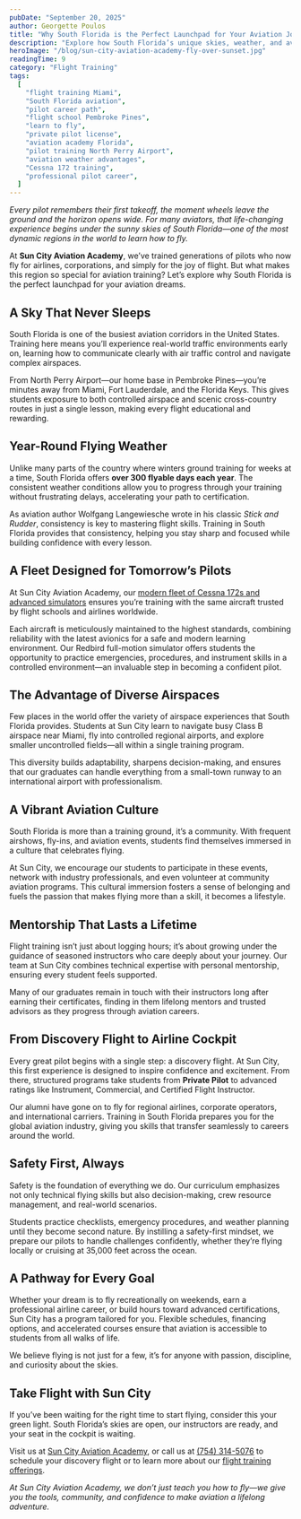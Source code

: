 ```yaml
---
pubDate: "September 20, 2025"
author: Georgette Poulos
title: "Why South Florida is the Perfect Launchpad for Your Aviation Journey"
description: "Explore how South Florida’s unique skies, weather, and aviation culture create the best environment for flight training—and how Sun City Aviation Academy helps you take off with confidence."
heroImage: "/blog/sun-city-aviation-academy-fly-over-sunset.jpg"
readingTime: 9
category: "Flight Training"
tags:
  [
    "flight training Miami",
    "South Florida aviation",
    "pilot career path",
    "flight school Pembroke Pines",
    "learn to fly",
    "private pilot license",
    "aviation academy Florida",
    "pilot training North Perry Airport",
    "aviation weather advantages",
    "Cessna 172 training",
    "professional pilot career",
  ]
---
```


_Every pilot remembers their first takeoff, the moment wheels leave the ground and the horizon opens wide. For many aviators, that life-changing experience begins under the sunny skies of South Florida—one of the most dynamic regions in the world to learn how to fly._

At **Sun City Aviation Academy**, we’ve trained generations of pilots who now fly for airlines, corporations, and simply for the joy of flight. But what makes this region so special for aviation training? Let’s explore why South Florida is the perfect launchpad for your aviation dreams.

## A Sky That Never Sleeps

South Florida is one of the busiest aviation corridors in the United States. Training here means you’ll experience real-world traffic environments early on, learning how to communicate clearly with air traffic control and navigate complex airspaces.

From North Perry Airport—our home base in Pembroke Pines—you’re minutes away from Miami, Fort Lauderdale, and the Florida Keys. This gives students exposure to both controlled airspace and scenic cross-country routes in just a single lesson, making every flight educational and rewarding.

## Year-Round Flying Weather

Unlike many parts of the country where winters ground training for weeks at a time, South Florida offers **over 300 flyable days each year**. The consistent weather conditions allow you to progress through your training without frustrating delays, accelerating your path to certification.

As aviation author Wolfgang Langewiesche wrote in his classic *Stick and Rudder*, consistency is key to mastering flight skills. Training in South Florida provides that consistency, helping you stay sharp and focused while building confidence with every lesson.

## A Fleet Designed for Tomorrow’s Pilots

At Sun City Aviation Academy, our [modern fleet of Cessna 172s and advanced simulators](/our-fleet) ensures you’re training with the same aircraft trusted by flight schools and airlines worldwide.

Each aircraft is meticulously maintained to the highest standards, combining reliability with the latest avionics for a safe and modern learning environment. Our Redbird full-motion simulator offers students the opportunity to practice emergencies, procedures, and instrument skills in a controlled environment—an invaluable step in becoming a confident pilot.

## The Advantage of Diverse Airspaces

Few places in the world offer the variety of airspace experiences that South Florida provides. Students at Sun City learn to navigate busy Class B airspace near Miami, fly into controlled regional airports, and explore smaller uncontrolled fields—all within a single training program.

This diversity builds adaptability, sharpens decision-making, and ensures that our graduates can handle everything from a small-town runway to an international airport with professionalism.

## A Vibrant Aviation Culture

South Florida is more than a training ground, it’s a community. With frequent airshows, fly-ins, and aviation events, students find themselves immersed in a culture that celebrates flying.

At Sun City, we encourage our students to participate in these events, network with industry professionals, and even volunteer at community aviation programs. This cultural immersion fosters a sense of belonging and fuels the passion that makes flying more than a skill, it becomes a lifestyle.

## Mentorship That Lasts a Lifetime

Flight training isn’t just about logging hours; it’s about growing under the guidance of seasoned instructors who care deeply about your journey. Our team at Sun City combines technical expertise with personal mentorship, ensuring every student feels supported.

Many of our graduates remain in touch with their instructors long after earning their certificates, finding in them lifelong mentors and trusted advisors as they progress through aviation careers.

## From Discovery Flight to Airline Cockpit

Every great pilot begins with a single step: a discovery flight. At Sun City, this first experience is designed to inspire confidence and excitement. From there, structured programs take students from **Private Pilot** to advanced ratings like Instrument, Commercial, and Certified Flight Instructor.

Our alumni have gone on to fly for regional airlines, corporate operators, and international carriers. Training in South Florida prepares you for the global aviation industry, giving you skills that transfer seamlessly to careers around the world.

## Safety First, Always

Safety is the foundation of everything we do. Our curriculum emphasizes not only technical flying skills but also decision-making, crew resource management, and real-world scenarios.

Students practice checklists, emergency procedures, and weather planning until they become second nature. By instilling a safety-first mindset, we prepare our pilots to handle challenges confidently, whether they’re flying locally or cruising at 35,000 feet across the ocean.

## A Pathway for Every Goal

Whether your dream is to fly recreationally on weekends, earn a professional airline career, or build hours toward advanced certifications, Sun City has a program tailored for you. Flexible schedules, financing options, and accelerated courses ensure that aviation is accessible to students from all walks of life.

We believe flying is not just for a few, it’s for anyone with passion, discipline, and curiosity about the skies.

## Take Flight with Sun City

If you’ve been waiting for the right time to start flying, consider this your green light. South Florida’s skies are open, our instructors are ready, and your seat in the cockpit is waiting.

Visit us at [Sun City Aviation Academy](/), or call us at [(754) 314-5076](tel:7544232159) to schedule your discovery flight or to learn more about our [flight training offerings](/flight-training-pilot-programs).

_At Sun City Aviation Academy, we don’t just teach you how to fly—we give you the tools, community, and confidence to make aviation a lifelong adventure._
